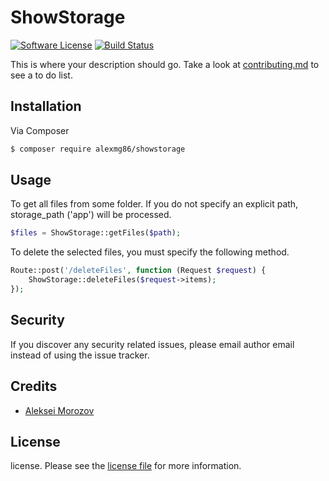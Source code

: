 # ShowStorage

[![Software License](https://img.shields.io/badge/license-MIT-brightgreen.svg?style=flat-square)](LICENSE.md)
[![Build Status](https://travis-ci.org/Alexmg86/showstorage.svg?branch=master)](https://travis-ci.org/Alexmg86/showstorage)

This is where your description should go. Take a look at [contributing.md](contributing.md) to see a to do list.

## Installation

Via Composer

``` bash
$ composer require alexmg86/showstorage
```

## Usage

To get all files from some folder. If you do not specify an explicit path, storage_path ('app') will be processed.
``` php
$files = ShowStorage::getFiles($path);
```

To delete the selected files, you must specify the following method.
``` php
Route::post('/deleteFiles', function (Request $request) {
	ShowStorage::deleteFiles($request->items);
});
```

## Security

If you discover any security related issues, please email author email instead of using the issue tracker.

## Credits

- [Aleksei Morozov][link-author]

## License

license. Please see the [license file](license.md) for more information.

[link-author]: https://github.com/alexmg86
[link-contributors]: ../../contributors

